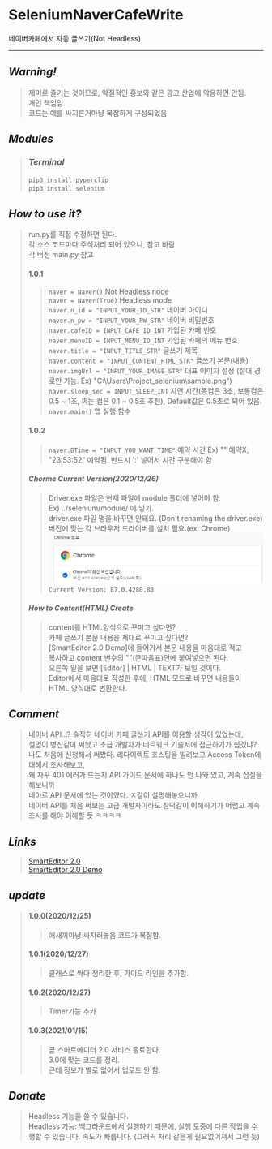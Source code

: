 # SeleniumNaverCafeWrite
네이버카페에서 자동 글쓰기(Not Headless)
___
## _Warning!_
> 재미로 즐기는 것이므로, 악질적인 홍보와 같은 광고 산업에 악용하면 안됨.  
> 개인 책임임.  
> 코드는 얘를 싸지른거마냥 복잡하게 구성되었음.

## _Modules_
> ### _Terminal_
> ```pip3 install pyperclip ```   
> ```pip3 install selenium ```   

## _How to use it?_
> run.py를 직접 수정하면 된다.   
> 각 소스 코드마다 주석처리 되어 있으니, 참고 바람   
> 각 버전 main.py 참고   
> #### 1.0.1
> > ```naver = Naver()``` Not Headless node   
> > ```naver = Naver(True)``` Headless mode   
> > ```naver.n_id = "INPUT_YOUR_ID_STR"``` 네이버 아이디   
> > ```naver.n_pw = "INPUT_YOUR_PW_STR"``` 네이버 비밀번호   
> > ```naver.cafeID = INPUT_CAFE_ID_INT``` 가입된 카페 번호   
> > ```naver.menuID = INPUT_MENU_ID_INT``` 가입된 카페의 메뉴 번호   
> > ```naver.title = "INPUT_TITLE_STR"``` 글쓰기 제목   
> > ```naver.content = "INPUT_CONTENT_HTML_STR"``` 글쓰기 본문(내용)   
> > ```naver.imgUrl = "INPUT_YOUR_IMAGE_STR"``` 대표 이미지 설정 (절대 경로만 가능. Ex) "C:\\Users\\Project_selenium\\sample.png")   
> > ```naver.sleep_sec = INPUT_SLEEP_INT``` 지연 시간(똥컴은 3초, 보통컴은 0.5 ~ 1초, 쩌는 컴은 0.1 ~ 0.5초 추천), Default값은 0.5초로 되어 있음.   
> > ```naver.main()``` 앱 실행 함수
> #### 1.0.2    
> > ```naver.BTime = "INPUT_YOU_WANT_TIME"``` 예약 시간 Ex) "" 예약X, "23:53:52" 예약됨. 반드시 ':' 넣어서 시간 구분해야 함   
> #### _Chorme Current Version(2020/12/26)_
> > Driver.exe 파일은 현재 파일에 module 폴더에 넣어야 함.   
> > Ex) ../selenium/module/ 에 넣기.   
> > driver.exe 파일 명을 바꾸면 안돼요.   (Don't renaming the driver.exe)
> > 버전에 맞는 각 브라우저 드라이버를 설치 필요.(ex: Chrome)
> > ![](./ver.PNG)   
> > ```Current Version: 87.0.4280.88```   
> #### _How to Content(HTML) Create_
> > content를 HTML양식으로 꾸미고 싶다면?   
> > 카페 글쓰기 본문 내용을 제대로 꾸미고 싶다면?   
> > [SmartEditor 2.0 Demo]에 들어가서 본문 내용을 마음대로 적고   
> > 복사하고 content 변수의 ""(큰따옴표)안에 붙여넣으면 된다.   
> > 오른쪽 밑을 보면 [Editor] | HTML | TEXT가 보일 것이다.   
> > Editor에서 마음대로 작성한 후에, HTML 모드로 바꾸면 내용들이 HTML 양식대로 변환한다.   

## _Comment_
> 네이버 API...? 솔직히 네이버 카페 글쓰기 API를 이용할 생각이 있었는데,   
> 설명이 병신같이 써놨고 초급 개발자가 네트워크 기술서에 접근하기가 쉽겠냐?   
> 나도 처음에 신청해서 써봤다. 리다이렉트 호스팅을 빌려보고 Access Token에 대해서 조사해보고,   
> 왜 자꾸 401 에러가 뜨는지 API 가이드 문서에 하나도 안 나와 있고, 계속 삽질을 해보니까    
> 네아로 API 문서에 있는 것이였다. ㅈ같이 설명해놓으니까   
> 네이버 API를 처음 써보는 고급 개발자이라도 찰떡같이 이해하기가 어렵고 계속 조사를 해야 이해할 듯 ㅋㅋㅋㅋ

## _Links_
> [SmartEditor 2.0](https://github.com/naver/smarteditor2)   
> [SmartEditor 2.0 Demo](http://naver.github.io/smarteditor2/demo/)

## _update_
> #### 1.0.0(2020/12/25)
> > 애새끼마냥 싸지러놓음 코드가 복잡함.
> #### 1.0.1(2020/12/27)
> > 클래스로 싹다 정리한 후, 가이드 라인을 추가함.
> #### 1.0.2(2020/12/27)
> > Timer기능 추가
> #### 1.0.3(2021/01/15)
> > 곧 스마트에디터 2.0 서비스 종료한다.   
> > 3.0에 맞는 코드를 정리.   
> > 근데 정보가 별로 없어서 업로드 안 함.   

## _Donate_
> Headless 기능을 쓸 수 있습니다.   
> Headless 기능: 백그라운드에서 실행하기 때문에, 실행 도중에 다른 작업을 수행할 수 있습니다. 속도가 빠릅니다. (그래픽 처리 같은게 필요없어져서 그런 듯)    

